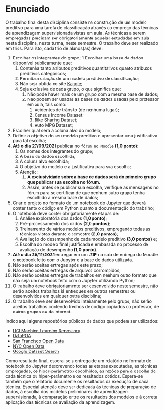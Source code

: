 # Enunciado

O trabalho final desta disciplina consiste na construção de um modelo preditivo para uma tarefa de classificação através do emprego das técnicas de aprendizagem supervisionada vistas em aula. As técnicas a serem empregadas precisam ser obrigatoriamente aquelas estudadas em aula nesta disciplina, nesta turma, neste semestre. O trabalho deve ser realizado em trios. Para isto, cada trio de alunos(as) deve:

1. Escolher os integrantes do grupo;
1.Escolher uma base de dados disponível publicamente que:
    1. Contenha tanto atributos preditivos quantitativos quanto atributos preditivos categóricos;
    1. Permita a criação de um modelo preditivo de classificação;
    1. Não seja obtida no site [Kaggle][1];
    1. Seja exclusiva de cada grupo, o que significa que:
        1. Não pode haver mais de um grupo com a mesma base de dados;
        1. Não podem ser usadas as bases de dados usadas pelo professor em aula, tais como:
            1. Acidentes de trânsito (de nenhuma lugar);
            1. Census Income Dataset;
            1. Bike Sharing Dataset;
            1. Auto MPG Dataset;
1. Escolher qual será a coluna alvo do modelo;
1. Definir o objetivo do seu modelo preditivo e apresentar uma justificativa para tal escolha;
1. **Até o dia 27/09/2021** publicar no `fórum no Moodle` **(1,0 ponto)**:
    1. Os nomes dos integrantes do grupo;
    1. A base de dados escolhida;
    1. A coluna alvo escolhida;
    1. O objetivo do modelo e a justificativa para sua escolha;
    1. Atenção:
        1. **A exclusividade sobre a base de dados será do primeiro grupo que publicar sua escolha no fórum.**
        1. Assim, antes de publicar sua escolha, verifique as mensagens no fórum para se certificar de que nenhum outro grupo tenha escolhido a mesma base de dados;
1. Criar o projeto no formato de um notebook do Jupyter que deverá conter tanto o código em Python quanto a documentação do trabalho;
1. O notebook deve conter obrigatoriamente etapas de:
    1. Análise exploratória dos dados **(1,0 ponto)**;
    1. Pré-processamento dos dados **(2,0 pontos)**;
    1. Treinamento de vários modelos preditivos, empregando todas as técnicas vistas durante o semestre **(2,0 pontos)**;
    1. Avaliação do desempenho de cada modelo preditivo **(3,0 pontos)** e;
    1. Escolha do modelo final justificada e embasada no processo de avaliação de desempenho **(1,0 ponto)**.
1. **Até o dia 29/11/2021** entregar em um **.ZIP** na sala de entrega do Moodle o notebook feito com o Jupyter e a base de dados utilizada.
1. Não serão aceitas entregas após este prazo;
1. Não serão aceitas entregas de arquivos corrompidos;
1. Não serão aceitas entregas de trabalhos em nenhum outro formato que não seja um notebook feito com o Jupyter utilizando Python;
1. O trabalho deve obrigatoriamente ser desenvolvido neste semestre, não serão aceitos trabalhos já entregues em outros semestres ou desenvolvidos em qualquer outra disciplina;
1. O trabalho deve ser desenvolvido inteiramente pelo grupo, não serão aceitos trabalhos contendo trechos de código copiados do professor, de outros grupos ou da Internet.

Indico aqui alguns repositórios públicos de dados que podem ser utilizados:

* [UCI Machine Learning Repository][2]
* [DataPOA][3]
* [San Francisco Open Data][4]
* [NYC Open Data][5]
* [Google Dataset Search][6]

Como resultado final, espera-se a entrega de um relatório no formato de notebook do Jupyter descrevendo todas as etapas executadas, as técnicas empregadas, os hiper-parâmetros escolhidos, as razões para a escolha de cada técnica ou hiper-parâmetro e os resultados obtidos. Espera-se também que o relatório documente os resultados da execução de cada técnica. Especial atenção deve ser dedicada às técnicas de preparação de dados, à escolha dos modelos preliminares de aprendizagem supervisionada, à comparação entre os resultados dos modelos e à correta aplicação das técnicas de avaliação da aprendizagem.

[1]: <https://www.kaggle.com> "Kaggle"
[2]: <http://archive.ics.uci.edu/ml/index.ph> "UCI Machine Learning Repository"
[3]: <http://datapoa.com.br> "DataPOA"
[4]: <https://datasf.org/opendata> "San Francisco Open Data"
[5]: <https://opendata.cityofnewyork.us> "NYC Open Data"
[6]: <https://datasetsearch.research.google.com> "Google Dataset Search"
